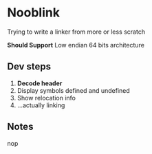 # Nooblink
Trying to write a linker from more or less scratch

**Should Support**
Low endian 64 bits architecture

## Dev steps
1. **Decode header**
2. Display symbols defined and undefined
3. Show relocation info
4. ...actually linking

## Notes
nop
